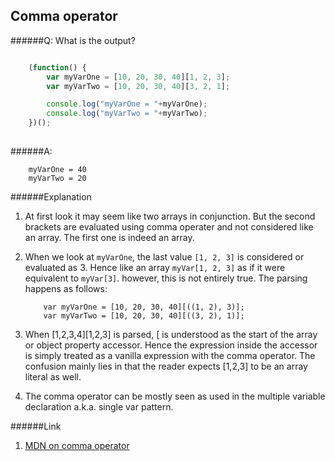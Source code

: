 ## Comma operator

######Q: What is the output?

```js

	(function() {
		var myVarOne = [10, 20, 30, 40][1, 2, 3];		var myVarTwo = [10, 20, 30, 40][3, 2, 1];
		console.log("myVarOne = "+myVarOne);
		console.log("myVarTwo = "+myVarTwo);
	})();	￼	
```

######A: 

```		
	myVarOne = 40
	myVarTwo = 20

```

######Explanation

1. At first look it may seem like two arrays in conjunction. But the second brackets are evaluated using comma operater and not considered like an array. The first one is indeed an array.
2. When we look at `myVarOne`,  the last value `[1, 2, 3]` is considered or evaluated as 3. Hence like an array `myVar[1, 2, 3]` as if it were equivalent to `myVar[3]`. however, this is not entirely true. The parsing happens as follows: 
	
	```
		var myVarOne = [10, 20, 30, 40][((1, 2), 3)];		var myVarTwo = [10, 20, 30, 40][((3, 2), 1)];
	
	```
3. When [1,2,3,4][1,2,3] is parsed, [ is understood as the start of the array or object property accessor. Hence the expression inside the accessor is simply treated as a vanilla expression with the comma operator. The confusion mainly lies in that the reader expects [1,2,3] to be an array literal as well.
4. The comma operator can be mostly seen as used in the multiple variable declaration a.k.a. single var pattern.

######Link

1.	[MDN on comma operator](https://developer.mozilla.org/en/docs/Web/JavaScript/Reference/Operators/Comma_Operator)